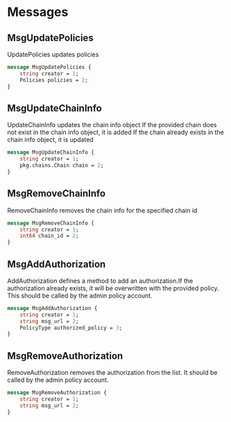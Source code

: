 # Messages

## MsgUpdatePolicies

UpdatePolicies updates policies

```proto
message MsgUpdatePolicies {
	string creator = 1;
	Policies policies = 2;
}
```

## MsgUpdateChainInfo

UpdateChainInfo updates the chain info object
If the provided chain does not exist in the chain info object, it is added
If the chain already exists in the chain info object, it is updated

```proto
message MsgUpdateChainInfo {
	string creator = 1;
	pkg.chains.Chain chain = 2;
}
```

## MsgRemoveChainInfo

RemoveChainInfo removes the chain info for the specified chain id

```proto
message MsgRemoveChainInfo {
	string creator = 1;
	int64 chain_id = 2;
}
```

## MsgAddAuthorization

AddAuthorization defines a method to add an authorization.If the authorization already exists, it will be overwritten with the provided policy.
This should be called by the admin policy account.

```proto
message MsgAddAuthorization {
	string creator = 1;
	string msg_url = 2;
	PolicyType authorized_policy = 3;
}
```

## MsgRemoveAuthorization

RemoveAuthorization removes the authorization from the list. It should be called by the admin policy account.

```proto
message MsgRemoveAuthorization {
	string creator = 1;
	string msg_url = 2;
}
```

